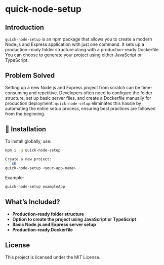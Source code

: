 # quick-node-setup

## Introduction
`quick-node-setup` is an npm package that allows you to create a modern Node.js and Express application with just one command. It sets up a production-ready folder structure along with a production-ready Dockerfile. You can choose to generate your project using either JavaScript or TypeScript.

## Problem Solved
Setting up a new Node.js and Express project from scratch can be time-consuming and repetitive. Developers often need to configure the folder structure, set up basic server files, and create a Dockerfile manually for production deployment. `quick-node-setup` eliminates this hassle by automating the entire setup process, ensuring best practices are followed from the beginning.

## 📌 Installation
To install globally, use:
```sh
npm i -g quick-node-setup

Create a new project:
```sh
quick-node-setup <your-app-name>
```
Example:
```sh
quick-node-setup exampleApp
```

## What’s Included?
- **Production-ready folder structure**
- **Option to create the project using JavaScript or TypeScript**
- **Basic Node.js and Express server setup**
- **Production-ready Dockerfile**

## License
This project is licensed under the MIT License.

